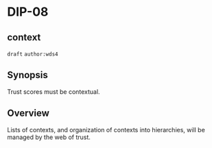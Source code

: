DIP-08
=====
context
-----
`draft` `author:wds4`

## Synopsis

Trust scores must be contextual.

## Overview

Lists of contexts, and organization of contexts into hierarchies, will be managed by the web of trust.
